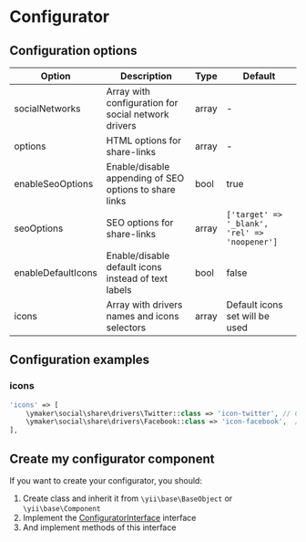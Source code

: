 Configurator
============

## Configuration options

| Option            | Description                                           | Type  | Default                                       |
|-------------------|-------------------------------------------------------|-------|-----------------------------------------------|
|socialNetworks     |Array with configuration for social network drivers    |array  |-                                              |
|options            |HTML options for share-links                           |array  |-                                              |
|enableSeoOptions   |Enable/disable appending of SEO options to share links |bool   |true                                           |
|seoOptions         |SEO options for share-links                            |array  |`['target' => '_blank', 'rel' => 'noopener']`  |
|enableDefaultIcons |Enable/disable default icons instead of text labels    |bool   |false                                          |
|icons              |Array with drivers names and icons selectors           |array  |Default icons set will be used                 |

## Configuration examples

### icons

```php
'icons' => [
    \ymaker\social\share\drivers\Twitter::class => 'icon-twitter', // CSS class
    \ymaker\social\share\drivers\Facebook::class => 'icon-facebook',  // CSS class
],
```

## Create my configurator component

If you want to create your configurator, you should:

1. Create class and inherit it from `\yii\base\BaseObject` or `\yii\base\Component`
2. Implement the [ConfiguratorInterface](https://github.com/yiimaker/yii2-social-share/blob/master/src/configurators/ConfiguratorInterface.php) interface
3. And implement methods of this interface